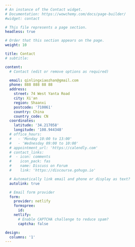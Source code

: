 ```yaml
---
# An instance of the Contact widget.
# Documentation: https://wowchemy.com/docs/page-builder/
#widget: contact

# This file represents a page section.
headless: true

# Order that this section appears on the page.
weight: 10

title: Contact
# subtitle:

content:
  # Contact (edit or remove options as required)

  email: qinlingxiaozhan@gmail.com
  phone: 888 888 88 88
  address:
    street: 74 West Yanta Road
    city: Xi'an
    region: Shaanxi
    postcode: '710061'
    country: China
    country_code: CN
  coordinates:
    latitude: '34.217058'
    longitude: '108.944348'
  # office_hours:
  #   - 'Monday 10:00 to 13:00'
  #   - 'Wednesday 09:00 to 10:00'
  # appointment_url: 'https://calendly.com'
  # contact_links:
  #  - icon: comments
  #    icon_pack: fas
  #    name: Discuss on Forum
  #    link: 'https://discourse.gohugo.io'

  # Automatically link email and phone or display as text?
  autolink: true

  # Email form provider
  form:
    provider: netlify
    formspree:
      id:
    netlify:
      # Enable CAPTCHA challenge to reduce spam?
      captcha: false

design:
  columns: '1'
---
```

